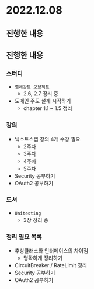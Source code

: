 # 2022.12.08

## 진행한 내용

## 진행한 내용

### 스터디

- `엘레강트 오브젝트`
	- 2.6, 2.7 정리 중
- 도메인 주도 설계 시작하기
	- chapter 1.1 ~ 1.5 정리

### 강의

- 넥스트스텝 강의 4개 수강 필요
	- 2주차
  - 3주차
  - 4주차
  - 5주차
- Security 공부하기
- OAuth2 공부하기

### 도서

- `Unitesting`
	- 3장 정리 중

### 정리 필요 목록

- 추상클래스와 인터페이스의 차이점
	- 명확하게 정리하기
- CircuitBreaker / RateLimit 정리
- Security 공부하기
- OAuth2 공부하기
